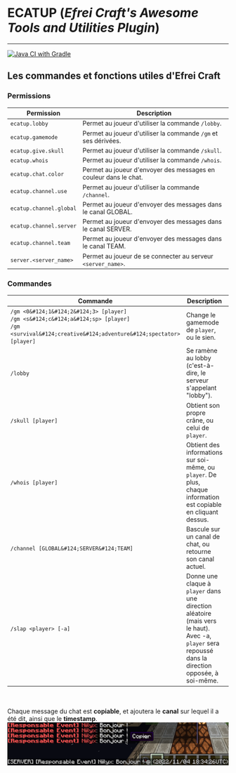 # ECATUP (_Efrei Craft's Awesome Tools and Utilities Plugin_)

---
[![Java CI with Gradle](https://github.com/efrei-craft/ECATUP/actions/workflows/gradle.yml/badge.svg)](https://github.com/efrei-craft/ECATUP/actions/workflows/gradle.yml)

## Les commandes et fonctions utiles d'Efrei Craft

### Permissions

| Permission              | Description                                                      |
|-------------------------|------------------------------------------------------------------|
| `ecatup.lobby`          | Permet au joueur d'utiliser la commande `/lobby`.                |
| `ecatup.gamemode`       | Permet au joueur d'utiliser la commande `/gm` et ses dérivées.   |
| `ecatup.give.skull`     | Permet au joueur d'utiliser la commande `/skull`.                |
| `ecatup.whois`          | Permet au joueur d'utiliser la commande `/whois`.                |
| `ecatup.chat.color`     | Permet au joueur d'envoyer des messages en couleur dans le chat. |
| `ecatup.channel.use`    | Permet au joueur d'utiliser la commande `/channel`.              |
| `ecatup.channel.global` | Permet au joueur d'envoyer des messages dans le canal GLOBAL.    |
| `ecatup.channel.server` | Permet au joueur d'envoyer des messages dans le canal SERVER.    |
| `ecatup.channel.team`   | Permet au joueur d'envoyer des messages dans le canal TEAM.      |
| `server.<server_name>`  | Permet au joueur de se connecter au serveur `<server_name>`.     |

### Commandes
| Commande                                                                                                                                                       | Description                                                                                                                                              | Alias                        |
|----------------------------------------------------------------------------------------------------------------------------------------------------------------|----------------------------------------------------------------------------------------------------------------------------------------------------------|------------------------------|
| `/gm <0&#124;1&#124;2&#124;3> [player]`<br/>`/gm <s&#124;c&#124;a&#124;sp> [player]`<br/>`/gm <survival&#124;creative&#124;adventure&#124;spectator> [player]` | Change le gamemode de `player`, ou le sien.                                                                                                              | `/gms` `/gmc` `/gma` `/gmsp` |
| `/lobby`                                                                                                                                                       | Se ramène au lobby (c'est-à-dire, le serveur s'appelant "lobby").                                                                                        | `/hub` `/spawn`              |
| `/skull [player]`                                                                                                                                              | Obtient son propre crâne, ou celui de `player`.                                                                                                          |                              |
| `/whois [player]`                                                                                                                                              | Obtient des informations sur soi-même, ou `player`. De plus, chaque information est copiable en cliquant dessus.                                         |                              |
| `/channel [GLOBAL&#124;SERVER&#124;TEAM]`                                                                                                                      | Bascule sur un canal de chat, ou retourne son canal actuel.                                                                                              | `/chat` `/c`                 |
| `/slap <player> [-a]`                                                                                                                                          | Donne une claque à `player` dans une direction aléatoire (mais vers le haut).</br>Avec -a, `player` sera repoussé dans la direction opposée, à soi-même. | `/bitchslap`                 |

\
\
Chaque message du chat est **copiable**, et ajoutera le **canal** sur lequel il a été dit, ainsi que le **timestamp**.
![Exemple](exemple1.png)